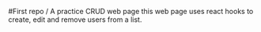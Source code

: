 #First repo / A practice CRUD web page
this web page uses react hooks to create, edit and remove users from a list.
